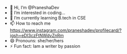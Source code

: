 - 👋 Hi, I’m @PraneshaDev
- 👀 I’m interested in coding...
- 🌱 I’m currently learning B.tech in CSE
- 📫 How to reach me https://www.instagram.com/praneshadev/profilecard/?igsh=eDI3czFtNWdvZnRm
- 😄 Pronouns: she/her/hers
- ⚡ Fun fact: Iam a writer by passion

<!---
PraneshaDev/PraneshaDev is a ✨ special ✨ repository because its `README.md` (this file) appears on your GitHub profile.
You can click the Preview link to take a look at your changes.
--->
